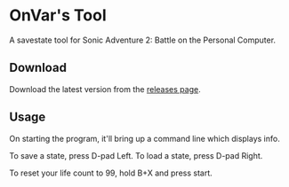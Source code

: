 OnVar's Tool
============

A savestate tool for Sonic Adventure 2: Battle on the Personal Computer.

Download
--------

Download the latest version from the [releases page](https://github.com/Isaac-Lozano/onvars_tool/releases).

Usage
-----

On starting the program, it'll bring up a command line which displays info.

To save a state, press D-pad Left. To load a state, press D-pad Right.

To reset your life count to 99, hold B+X and press start.
